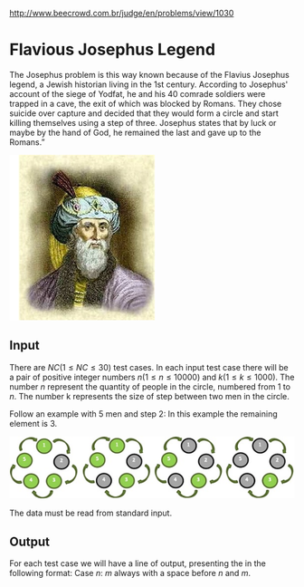http://www.beecrowd.com.br/judge/en/problems/view/1030

# Flavious Josephus Legend

The Josephus problem is this way known because of the Flavius Josephus
legend, a Jewish historian living in the 1st century. According to
Josephus' account of the siege of Yodfat, he and his 40 comrade soldiers
were trapped in a cave, the exit of which was blocked by Romans. They
chose suicide over capture and decided that they would form a circle and
start killing themselves using a step of three. Josephus states that by
luck or maybe by the hand of God, he remained the last and gave up to the
Romans.”

![](imgs/UOJ_1030_a.jpg)

## Input

There are $NC (1 \leq NC \leq 30 )$ test cases. In each input test case
there will be a pair of positive integer numbers
$n (1 \leq n \leq 10000)$ and $k (1 \leq k \leq 1000)$. The number $n$
represent the quantity of people in the circle, numbered from 1 to
$n$. The number k represents the size of step between two men in the circle.

Follow an example with 5 men and step 2: In this example the remaining
element is 3.

![](imgs/UOJ_1030_b.jpg)

The data must be read from standard input.

## Output

For each test case we will have a line of output, presenting the in the
following format: Case $n$: $m$ always with a space before $n$ and $m$.
